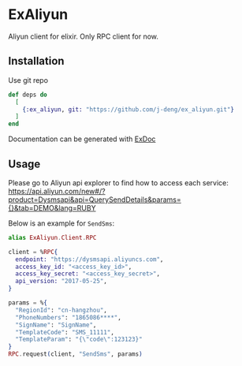 # ExAliyun

Aliyun client for elixir. Only RPC client for now.

## Installation

Use git repo

```elixir
def deps do
  [
    {:ex_aliyun, git: "https://github.com/j-deng/ex_aliyun.git"}
  ]
end
```

Documentation can be generated with [ExDoc](https://github.com/elixir-lang/ex_doc)

## Usage

Please go to Aliyun api explorer to find how to access each service:
https://api.aliyun.com/new#/?product=Dysmsapi&api=QuerySendDetails&params={}&tab=DEMO&lang=RUBY

Below is an example for `SendSms`:

```elixir
alias ExAliyun.Client.RPC

client = %RPC{
  endpoint: "https://dysmsapi.aliyuncs.com",
  access_key_id: "<access_key_id>",
  access_key_secret: "<access_key_secret>",
  api_version: "2017-05-25",
}

params = %{
  "RegionId": "cn-hangzhou",
  "PhoneNumbers": "1865086****",
  "SignName": "SignName",
  "TemplateCode": "SMS_11111",
  "TemplateParam": "{\"code\":123123}"
}
RPC.request(client, "SendSms", params)
```

